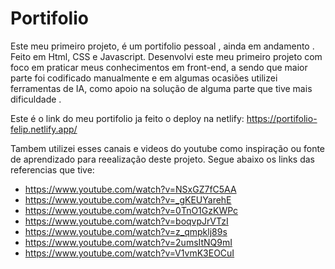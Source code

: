 # Portifolio
Este meu primeiro projeto, é um portifolio pessoal , ainda em andamento . Feito em Html, CSS e Javascript. Desenvolvi este meu primeiro projeto com foco em praticar meus conhecimentos em front-end, a sendo que maior parte foi codificado manualmente e em algumas ocasiões utilizei ferramentas de IA, como apoio na solução de alguma parte que tive mais dificuldade . 

Este é o link do meu portifolio ja feito o deploy na netlify: https://portifolio-felip.netlify.app/

Tambem utilizei esses canais e videos do youtube como inspiração ou fonte de aprendizado para reealização deste projeto. Segue abaixo os links das referencias que tive:

- https://www.youtube.com/watch?v=NSxGZ7fC5AA
- https://www.youtube.com/watch?v=_gKEUYarehE
- https://www.youtube.com/watch?v=0TnO1GzKWPc
- https://www.youtube.com/watch?v=boqvpJrVTzI
- https://www.youtube.com/watch?v=z_qmpklj89s
- https://www.youtube.com/watch?v=2umsItNQ9mI
- https://www.youtube.com/watch?v=V1vmK3EOCuI

